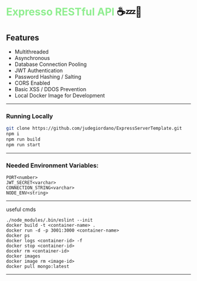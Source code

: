 # <span style="color:lightgreen">Expresso RESTful API</span> ☕💤🚀

## Features
* Multithreaded
* Asynchronous
* Database Connection Pooling
* JWT Authentication
* Password Hashing / Salting
* CORS Enabled
* Basic XSS / DDOS Prevention
* Local Docker Image for Development
---
### Running Locally
```sh
git clone https://github.com/judegiordano/ExpressServerTemplate.git
npm i
npm run build
npm run start
```
---
### Needed Environment Variables:
```
PORT<number>
JWT_SECRET<varchar>
CONNECTION_STRING<varchar>
NODE_ENV<string>
```
---
useful cmds
```
./node_modules/.bin/eslint --init
docker build -t <container-name> .
docker run -d -p 3001:3000 <container-name>
docker ps
docker logs <container-id> -f
docker stop <container-id>
docekr rm <container-id>
docker images
docker image rm <image-id>
docker pull mongo:latest
```
---